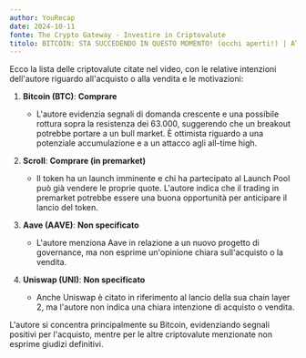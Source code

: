 ```yaml
---
author: YouRecap
date: 2024-10-11
fonte: The Crypto Gateway - Investire in Criptovalute
titolo: BITCOIN: STA SUCCEDENDO IN QUESTO MOMENTO! (occhi aperti!) | ATTENZIONE al FINE SETTIMANA!
---
```


Ecco la lista delle criptovalute citate nel video, con le relative intenzioni dell'autore riguardo all'acquisto o alla vendita e le motivazioni:

1. **Bitcoin (BTC)**: **Comprare**
   - L'autore evidenzia segnali di domanda crescente e una possibile rottura sopra la resistenza dei 63.000, suggerendo che un breakout potrebbe portare a un bull market. È ottimista riguardo a una potenziale accumulazione e a un attacco agli all-time high.

2. **Scroll**: **Comprare (in premarket)**
   - Il token ha un launch imminente e chi ha partecipato al Launch Pool può già vendere le proprie quote. L'autore indica che il trading in premarket potrebbe essere una buona opportunità per anticipare il lancio del token.

3. **Aave (AAVE)**: **Non specificato**
   - L'autore menziona Aave in relazione a un nuovo progetto di governance, ma non esprime un'opinione chiara sull'acquisto o la vendita.

4. **Uniswap (UNI)**: **Non specificato**
   - Anche Uniswap è citato in riferimento al lancio della sua chain layer 2, ma l'autore non indica una chiara intenzione di acquisto o vendita.

L'autore si concentra principalmente su Bitcoin, evidenziando segnali positivi per l'acquisto, mentre per le altre criptovalute menzionate non esprime giudizi definitivi.
